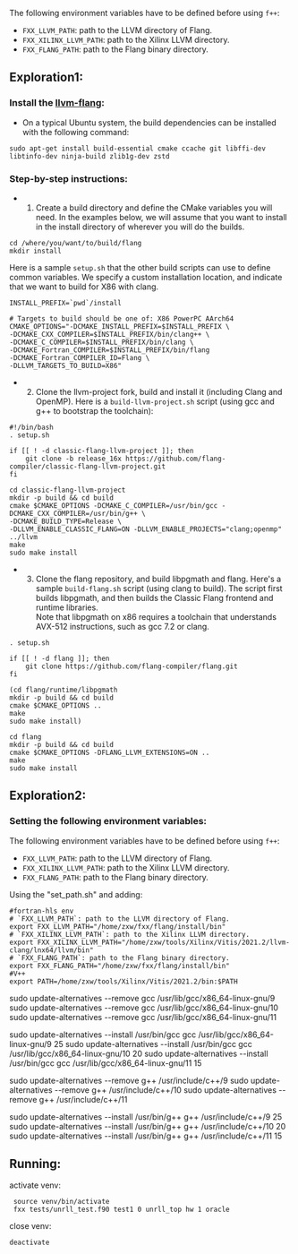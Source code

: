 The following environment variables have to be defined before using `f++`:
* `FXX_LLVM_PATH`: path to the LLVM directory of Flang.
* `FXX_XILINX_LLVM_PATH`: path to the Xilinx LLVM directory.
* `FXX_FLANG_PATH`: path to the Flang binary directory.

## Exploration1:

### Install the [llvm-flang](https://github.com/flang-compiler/flang/wiki/Building-Flang):

- On a typical Ubuntu system, the build dependencies can be installed with the following command:
```
sudo apt-get install build-essential cmake ccache git libffi-dev libtinfo-dev ninja-build zlib1g-dev zstd
```
### Step-by-step instructions:
* 1. Create a build directory and define the CMake variables you will need. In the examples below, we will assume that you want to install in the install directory of wherever you will do the builds.  
```
cd /where/you/want/to/build/flang  
mkdir install
```

Here is a sample `setup.sh` that the other build scripts can use to define common variables. We specify a custom installation location, and indicate that we want to build for X86 with clang.  
```    
INSTALL_PREFIX=`pwd`/install   

# Targets to build should be one of: X86 PowerPC AArch64
CMAKE_OPTIONS="-DCMAKE_INSTALL_PREFIX=$INSTALL_PREFIX \
-DCMAKE_CXX_COMPILER=$INSTALL_PREFIX/bin/clang++ \
-DCMAKE_C_COMPILER=$INSTALL_PREFIX/bin/clang \
-DCMAKE_Fortran_COMPILER=$INSTALL_PREFIX/bin/flang 
-DCMAKE_Fortran_COMPILER_ID=Flang \
-DLLVM_TARGETS_TO_BUILD=X86"
```

* 2. Clone the llvm-project fork, build and install it (including Clang and OpenMP). Here is a `build-llvm-project.sh` script (using gcc and g++ to bootstrap the toolchain):  
```
#!/bin/bash
. setup.sh

if [[ ! -d classic-flang-llvm-project ]]; then
    git clone -b release_16x https://github.com/flang-compiler/classic-flang-llvm-project.git
fi

cd classic-flang-llvm-project
mkdir -p build && cd build
cmake $CMAKE_OPTIONS -DCMAKE_C_COMPILER=/usr/bin/gcc -DCMAKE_CXX_COMPILER=/usr/bin/g++ \
-DCMAKE_BUILD_TYPE=Release \
-DLLVM_ENABLE_CLASSIC_FLANG=ON -DLLVM_ENABLE_PROJECTS="clang;openmp" ../llvm
make
sudo make install
```

* 3. Clone the flang repository, and build libpgmath and flang. Here's a sample `build-flang.sh` script (using clang to build). The script first builds libpgmath, and then builds the Classic Flang frontend and runtime libraries.  
Note that libpgmath on x86 requires a toolchain that understands AVX-512 instructions, such as gcc 7.2 or clang.
```
. setup.sh

if [[ ! -d flang ]]; then
    git clone https://github.com/flang-compiler/flang.git
fi

(cd flang/runtime/libpgmath
mkdir -p build && cd build
cmake $CMAKE_OPTIONS ..
make
sudo make install)

cd flang
mkdir -p build && cd build
cmake $CMAKE_OPTIONS -DFLANG_LLVM_EXTENSIONS=ON ..
make
sudo make install
```
## Exploration2:

### Setting the following environment variables:

The following environment variables have to be defined before using `f++`:
* `FXX_LLVM_PATH`: path to the LLVM directory of Flang.
* `FXX_XILINX_LLVM_PATH`: path to the Xilinx LLVM directory.
* `FXX_FLANG_PATH`: path to the Flang binary directory.

Using the "set_path.sh" and adding:
```
#fortran-hls env
# `FXX_LLVM_PATH`: path to the LLVM directory of Flang.
export FXX_LLVM_PATH="/home/zxw/fxx/flang/install/bin"
# `FXX_XILINX_LLVM_PATH`: path to the Xilinx LLVM directory.
export FXX_XILINX_LLVM_PATH="/home/zxw/tools/Xilinx/Vitis/2021.2/llvm-clang/lnx64/llvm/bin"
# `FXX_FLANG_PATH`: path to the Flang binary directory.
export FXX_FLANG_PATH="/home/zxw/fxx/flang/install/bin"
#V++
export PATH=/home/zxw/tools/Xilinx/Vitis/2021.2/bin:$PATH
```

sudo update-alternatives --remove gcc /usr/lib/gcc/x86_64-linux-gnu/9
sudo update-alternatives --remove gcc /usr/lib/gcc/x86_64-linux-gnu/10
sudo update-alternatives --remove gcc /usr/lib/gcc/x86_64-linux-gnu/11

sudo update-alternatives --install /usr/bin/gcc gcc /usr/lib/gcc/x86_64-linux-gnu/9 25
sudo update-alternatives --install /usr/bin/gcc gcc /usr/lib/gcc/x86_64-linux-gnu/10 20
sudo update-alternatives --install /usr/bin/gcc gcc /usr/lib/gcc/x86_64-linux-gnu/11 15

sudo update-alternatives --remove g++ /usr/include/c++/9
sudo update-alternatives --remove g++ /usr/include/c++/10
sudo update-alternatives --remove g++ /usr/include/c++/11

sudo update-alternatives --install /usr/bin/g++ g++ /usr/include/c++/9 25
sudo update-alternatives --install /usr/bin/g++ g++ /usr/include/c++/10 20
sudo update-alternatives --install /usr/bin/g++ g++ /usr/include/c++/11 15


## Running:

activate venv:
```
 source venv/bin/activate
 fxx tests/unrll_test.f90 test1 0 unrll_top hw 1 oracle
```
close venv:
```
deactivate
```

